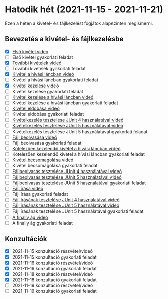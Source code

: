 # Hatodik hét (2021-11-15 - 2021-11-21)

Ezen a héten a kivétel- és fájlkezelést fogjátok alapszinten megismerni.

## Bevezetés a kivétel- és fájlkezelésbe

* [X] [Első kivétel videó](https://e-learning.training360.com/courses/take/java-se-alapok-java-nyelvi-elemek/lessons/28177669-elso-kivetel)
* [ ] Első kivétel gyakorlati feladat
* [X] [További kivételek videó](https://e-learning.training360.com/courses/take/java-se-alapok-java-nyelvi-elemek/lessons/28177698-tovabbi-kivetelek)
* [ ] További kivételek gyakorlati feladat
* [X] [Kivétel a hívási láncban videó](https://e-learning.training360.com/courses/take/java-se-alapok-java-nyelvi-elemek/lessons/28177718-kivetel-a-hivasi-lancban)
* [ ] Kivétel a hívási láncban gyakorlati feladat
* [X] [Kivétel kezelése videó](https://e-learning.training360.com/courses/take/java-se-alapok-java-nyelvi-elemek/lessons/28177738-kivetel-kezelese)
* [ ] Kivétel kezelése gyakorlati feladat
* [ ] [Kivétel kezelése a hívási láncban videó](https://e-learning.training360.com/courses/take/java-se-alapok-java-nyelvi-elemek/lessons/28177746-kivetel-kezelese-a-hivasi-lancban)
* [ ] Kivétel kezelése a hívási láncban gyakorlati feladat
* [ ] [Kivétel eldobása videó](https://e-learning.training360.com/courses/take/java-se-alapok-java-nyelvi-elemek/lessons/28177790-kivetel-eldobasa)
* [ ] Kivétel eldobása gyakorlati feladat
* [ ] [Kivételkezelés tesztelése JUnit 4 használatával videó](https://e-learning.training360.com/courses/take/java-se-alapok-java-nyelvi-elemek/lessons/28177875-kivetelkezeles-tesztelese-junit-4-hasznalataval) 
* [ ] [Kivételkezelés tesztelése JUnit 5 használatával videó](https://e-learning.training360.com/courses/take/java-se-alapok-java-nyelvi-elemek/lessons/28177887-kivetelkezeles-tesztelese-junit-5-hasznalataval)
* [ ] Kivételkezelés tesztelése JUnit 5 használatával gyakorlati feladat
* [ ] [Fájl beolvasása videó](https://e-learning.training360.com/courses/take/java-se-alapok-java-nyelvi-elemek/lessons/28177973-fajl-beolvasasa)
* [ ] Fájl beolvasása gyakorlati feladat
* [ ] [Kötelezően kezelendő kivétel a hívási láncban videó](https://e-learning.training360.com/courses/take/java-se-alapok-java-nyelvi-elemek/lessons/28177984-kotelezoen-kezelendo-kivetel-a-hivasi-lancban)
* [ ] Kötelezően kezelendő kivétel a hívási láncban gyakorlati feladat
* [ ] [Kivétel becsomagolása videó](https://e-learning.training360.com/courses/take/java-se-alapok-java-nyelvi-elemek/lessons/28178010-kivetel-becsomagolasa)
* [ ] Kivétel becsomagolása gyakorlati feladat
* [ ] [Fájlbeolvasás tesztelése JUnit 4 használatával videó](https://e-learning.training360.com/courses/take/java-se-alapok-java-nyelvi-elemek/lessons/28178020-fajlbeolvasas-tesztelese-junit-4-hasznalataval)  
* [ ] [Fájlbeolvasás tesztelése JUnit 5 használatával videó](https://e-learning.training360.com/courses/take/java-se-alapok-java-nyelvi-elemek/lessons/28178029-fajlbeolvasas-tesztelese-junit-5-hasznalataval)
* [ ] Fájlbeolvasás tesztelése JUnit 5 használatával gyakorlati feladat
* [ ] [Fájl írása videó](https://e-learning.training360.com/courses/take/java-se-alapok-java-nyelvi-elemek/lessons/28178041-fajl-irasa)
* [ ] Fájl írása gyakorlati feladat
* [ ] [Fájl írásának tesztelése JUnit 4 használatával videó](https://e-learning.training360.com/courses/take/java-se-alapok-java-nyelvi-elemek/lessons/28178049-fajl-irasanak-tesztelese-junit-4-hasznalataval)  
* [ ] [Fájl írásának tesztelése JUnit 5 használatával videó](https://e-learning.training360.com/courses/take/java-se-alapok-java-nyelvi-elemek/lessons/28178063-fajl-irasanak-tesztelese-junit-5-hasznalataval)
* [ ] Fájl írásának tesztelése JUnit 5 használatával gyakorlati feladat
* [ ] [A finally ág videó](https://e-learning.training360.com/courses/take/java-se-alapok-java-nyelvi-elemek/lessons/28178086-a-finally-ag)
* [ ] A finally ág gyakorlati feladat

## Konzultációk

* [X] 2021-11-15 konzultáció részvétel/videó
* [X] 2021-11-15 konzultáció gyakorlati feladat
* [X] 2021-11-16 konzultáció részvétel/videó
* [X] 2021-11-16 konzultáció gyakorlati feladat
* [X] 2021-11-18 konzultáció részvétel/videó
* [X] 2021-11-18 konzultáció gyakorlati feladat
* [ ] 2021-11-19 konzultáció részvétel/videó
* [ ] 2021-11-19 konzultáció gyakorlati feladat